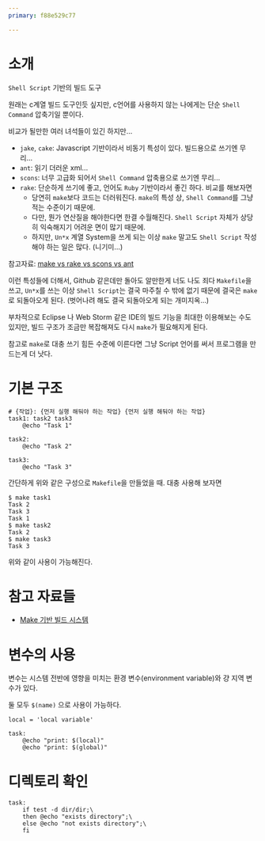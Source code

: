 ```yaml
---
primary: f88e529c77

---
```


# 소개

`Shell Script` 기반의 빌드 도구

원래는 c계열 빌드 도구인듯 싶지만, c언어를 사용하지 않는 나에게는 단순 `Shell Command` 압축기일 뿐이다.

비교가 될만한 여러 녀석들이 있긴 하지만...

- `jake`, `cake`: Javascript 기반이라서 비동기 특성이 있다. 빌드용으로 쓰기엔 무리...
- `ant`: 읽기 더러운 xml...
- `scons`: 너무 고급화 되어서 `Shell Command` 압축용으로 쓰기엔 무리...
- `rake`: 단순하게 쓰기에 좋고, 언어도 `Ruby` 기반이라서 좋긴 하다. 비교를 해보자면
	- 당연히 `make`보다 코드는 더러워진다. `make`의 특성 상, `Shell Command`를 그냥 적는 수준이기 때문에.
	- 다만, 뭔가 연산질을 해야한다면 한결 수월해진다. `Shell Script` 자체가 상당히 익숙해지기 어려운 면이 많기 때문에.
	- 하지만, `Un*x` 계열 System을 쓰게 되는 이상 `make` 말고도 `Shell Script` 작성해야 하는 일은 많다. (니기미...)

참고자료: [make vs rake vs scons vs ant](http://hyperpolyglot.org/build)

이런 특성들에 더해서, Github 같은데만 돌아도 알만한게 너도 나도 죄다 `Makefile`을 쓰고, `Un*x`를 쓰는 이상 `Shell Script`는 결국 마주칠 수 밖에 없기 때문에 결국은 `make`로 되돌아오게 된다. (벗어나려 해도 결국 되돌아오게 되는 개미지옥...)

부차적으로 Eclipse 나 Web Storm 같은 IDE의 빌드 기능을 최대한 이용해보는 수도 있지만, 빌드 구조가 조금만 복잡해져도 다시 `make`가 필요해지게 된다.

참고로 `make`로 대충 쓰기 힘든 수준에 이른다면 그냥 Script 언어를 써서 프로그램을 만드는게 더 낫다.


# 기본 구조

	# {작업}: {먼저 실행 해둬야 하는 작업} {먼저 실행 해둬야 하는 작업}
	task1: task2 task3
		@echo "Task 1"

	task2:
		@echo "Task 2"

	task3:
		@echo "Task 3"


간단하게 위와 같은 구성으로 `Makefile`을 만들었을 때. 대충 사용해 보자면

	$ make task1
	Task 2
	Task 3
	Task 1
	$ make task2
	Task 2
	$ make task3
	Task 3

위와 같이 사용이 가능해진다. 


# 참고 자료들

- [Make 기반 빌드 시스템](http://developinghappiness.com/?page_id=222)


# 변수의 사용

변수는 시스템 전반에 영향을 미치는 환경 변수(environment variable)와 걍 지역 변수가 있다.

둘 모두 `$(name)` 으로 사용이 가능하다.

	local = 'local variable'

	task:
		@echo "print: $(local)"
		@echo "print: $(global)"


# 디렉토리 확인

	task:
		if test -d dir/dir;\
		then @echo "exists directory";\
		else @echo "not exists directory";\
		fi


